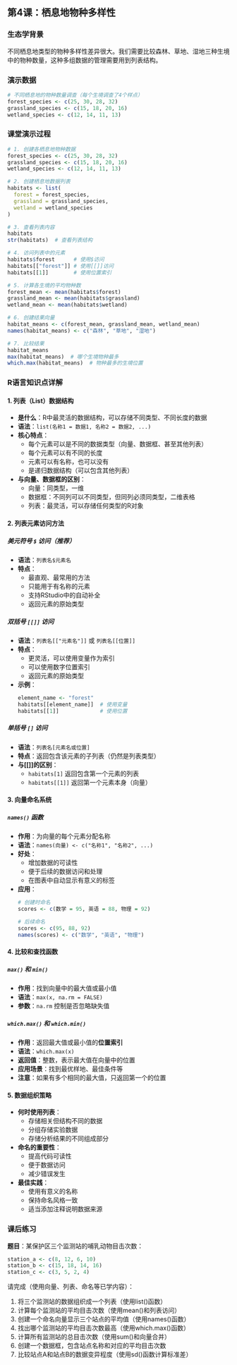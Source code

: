 
## 第4课：栖息地物种多样性

### 生态学背景
不同栖息地类型的物种多样性差异很大。我们需要比较森林、草地、湿地三种生境中的物种数量，这种多组数据的管理需要用到列表结构。

### 演示数据
```r
# 不同栖息地的物种数量调查（每个生境调查了4个样点）
forest_species <- c(25, 30, 28, 32)
grassland_species <- c(15, 18, 20, 16)  
wetland_species <- c(12, 14, 11, 13)
```

### 课堂演示过程
```r
# 1. 创建各栖息地物种数据
forest_species <- c(25, 30, 28, 32)
grassland_species <- c(15, 18, 20, 16)  
wetland_species <- c(12, 14, 11, 13)

# 2. 创建栖息地数据列表
habitats <- list(
  forest = forest_species,
  grassland = grassland_species,  
  wetland = wetland_species
)

# 3. 查看列表内容
habitats
str(habitats)  # 查看列表结构

# 4. 访问列表中的元素
habitats$forest      # 使用$访问
habitats[["forest"]] # 使用[[]]访问
habitats[[1]]        # 使用位置索引

# 5. 计算各生境的平均物种数
forest_mean <- mean(habitats$forest)
grassland_mean <- mean(habitats$grassland)
wetland_mean <- mean(habitats$wetland)

# 6. 创建结果向量
habitat_means <- c(forest_mean, grassland_mean, wetland_mean)
names(habitat_means) <- c("森林", "草地", "湿地")

# 7. 比较结果
habitat_means
max(habitat_means)  # 哪个生境物种最多
which.max(habitat_means)  # 物种最多的生境位置
```

### R语言知识点详解

#### 1. 列表（List）数据结构
- **是什么**：R中最灵活的数据结构，可以存储不同类型、不同长度的数据
- **语法**：`list(名称1 = 数据1, 名称2 = 数据2, ...)`
- **核心特点**：
  - 每个元素可以是不同的数据类型（向量、数据框、甚至其他列表）
  - 每个元素可以有不同的长度
  - 元素可以有名称，也可以没有
  - 是递归数据结构（可以包含其他列表）
- **与向量、数据框的区别**：
  - 向量：同类型，一维
  - 数据框：不同列可以不同类型，但同列必须同类型，二维表格
  - 列表：最灵活，可以存储任何类型的R对象

#### 2. 列表元素访问方法
##### 美元符号 `$` 访问（推荐）
- **语法**：`列表名$元素名`
- **特点**：
  - 最直观、最常用的方法
  - 只能用于有名称的元素
  - 支持RStudio中的自动补全
  - 返回元素的原始类型

##### 双括号 `[[]]` 访问
- **语法**：`列表名[["元素名"]]` 或 `列表名[[位置]]`
- **特点**：
  - 更灵活，可以使用变量作为索引
  - 可以使用数字位置索引
  - 返回元素的原始类型
- **示例**：
  ```r
  element_name <- "forest"
  habitats[[element_name]]  # 使用变量
  habitats[[1]]             # 使用位置
  ```

##### 单括号 `[]` 访问
- **语法**：`列表名[元素名或位置]`
- **特点**：返回包含该元素的子列表（仍然是列表类型）
- **与[[]]的区别**：
  - `habitats[1]` 返回包含第一个元素的列表
  - `habitats[[1]]` 返回第一个元素本身（向量）

#### 3. 向量命名系统
##### `names()` 函数
- **作用**：为向量的每个元素分配名称
- **语法**：`names(向量) <- c("名称1", "名称2", ...)`
- **好处**：
  - 增加数据的可读性
  - 便于后续的数据访问和处理
  - 在图表中自动显示有意义的标签
- **应用**：
  ```r
  # 创建时命名
  scores <- c(数学 = 95, 英语 = 88, 物理 = 92)
  
  # 后续命名
  scores <- c(95, 88, 92)
  names(scores) <- c("数学", "英语", "物理")
  ```

#### 4. 比较和查找函数
##### `max()` 和 `min()`
- **作用**：找到向量中的最大值或最小值
- **语法**：`max(x, na.rm = FALSE)`
- **参数**：`na.rm` 控制是否忽略缺失值

##### `which.max()` 和 `which.min()`
- **作用**：返回最大值或最小值的**位置索引**
- **语法**：`which.max(x)`
- **返回值**：整数，表示最大值在向量中的位置
- **应用场景**：找到最优样地、最佳条件等
- **注意**：如果有多个相同的最大值，只返回第一个的位置

#### 5. 数据组织策略
- **何时使用列表**：
  - 存储相关但结构不同的数据
  - 分组存储实验数据
  - 存储分析结果的不同组成部分
- **命名的重要性**：
  - 提高代码可读性
  - 便于数据访问
  - 减少错误发生
- **最佳实践**：
  - 使用有意义的名称
  - 保持命名风格一致
  - 适当添加注释说明数据来源

### 课后练习
**题目**：某保护区三个监测站的哺乳动物目击次数：
```r
station_a <- c(8, 12, 6, 10)
station_b <- c(15, 18, 14, 16)
station_c <- c(3, 5, 2, 4)
```

请完成（使用向量、列表、命名等已学内容）：
1. 将三个监测站的数据组织成一个列表（使用list()函数）
2. 计算每个监测站的平均目击次数（使用mean()和列表访问）
3. 创建一个命名向量显示三个站点的平均值（使用names()函数）
4. 找出哪个监测站的平均目击次数最高（使用which.max()函数）
5. 计算所有监测站的总目击次数（使用sum()和向量合并）
6. 创建一个数据框，包含站点名称和对应的平均目击次数
7. 比较站点A和站点B的数据变异程度（使用sd()函数计算标准差）
